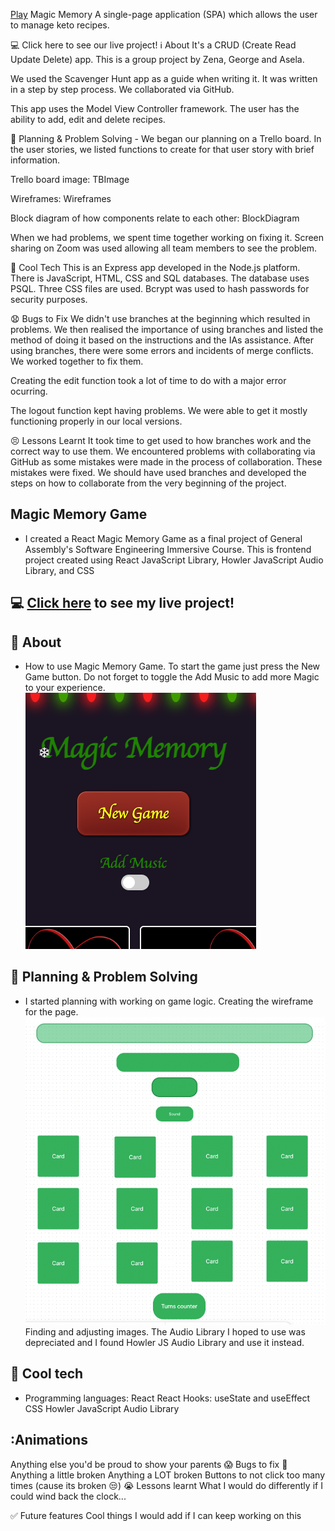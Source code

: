 <a href="zenas-memory-game.surge.sh">Play</a>
Magic Memory
A single-page application (SPA) which allows the user to manage keto recipes.

💻 Click here to see our live project!
ℹ️ About
It's a CRUD (Create Read Update Delete) app. This is a group project by Zena, George and Asela.

We used the Scavenger Hunt app as a guide when writing it. It was written in a step by step process. We collaborated via GitHub.

This app uses the Model View Controller framework. The user has the ability to add, edit and delete recipes.

📝 Planning & Problem Solving -
We began our planning on a Trello board. In the user stories, we listed functions to create for that user story with brief information.

Trello board image: TBImage

Wireframes: Wireframes

Block diagram of how components relate to each other: BlockDiagram

When we had problems, we spent time together working on fixing it. Screen sharing on Zoom was used allowing all team members to see the problem.

🚀 Cool Tech
This is an Express app developed in the Node.js platform. There is JavaScript, HTML, CSS and SQL databases. The database uses PSQL. Three CSS files are used. Bcrypt was used to hash passwords for security purposes.

😧 Bugs to Fix
We didn't use branches at the beginning which resulted in problems. We then realised the importance of using branches and listed the method of doing it based on the instructions and the IAs assistance. After using branches, there were some errors and incidents of merge conflicts. We worked together to fix them.

Creating the edit function took a lot of time to do with a major error ocurring.

The logout function kept having problems. We were able to get it mostly functioning properly in our local versions.

😣 Lessons Learnt
It took time to get used to how branches work and the correct way to use them. We encountered problems with collaborating via GitHub as some mistakes were made in the process of collaboration. These mistakes were fixed. We should have used branches and developed the steps on how to collaborate from the very beginning of the project.

## Magic Memory Game

- I created a React Magic Memory Game as a final project of General Assembly's Software Engineering Immersive Course. This is frontend project created using React JavaScript Library, Howler JavaScript Audio Library, and CSS  

## :computer: [Click here](https://zenas-memory-game.surge.sh/) to see my live project!

## :speech_balloon: About

- How to use Magic Memory Game.
To start the game just press the New Game button. 
Do not forget to toggle the Add Music to add more Magic to your experience.
![](public/img/Sound-Button.png)

## :memo: Planning & Problem Solving

- I started planning with working on game logic.
Creating the wireframe for the page.
![](public/img/Wireframing.png)
Finding and adjusting images.
The Audio Library I hoped to use was depreciated and I found Howler JS Audio Library and use it instead.

## :rocket: Cool tech
- Programming languages:
  React
  React Hooks: useState and useEffect
  CSS
  Howler JavaScript Audio Library

## :Animations
Anything else you'd be proud to show your parents
😱 Bugs to fix 💩
Anything a little broken
Anything a LOT broken
Buttons to not click too many times (cause its broken 😒)
😭 Lessons learnt
What I would do differently if I could wind back the clock...

✅ Future features
Cool things I would add if I can keep working on this



